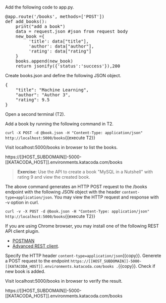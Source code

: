 Add the following code to app.py.

<pre class="file" data-filename="app.py" data-target="insert" data-marker="#TODO-add_book">
@app.route('/books', methods=['POST'])
def add_books():
    print("add a book")
    data = request.json #json from request body
    new_book ={
         'title': data["title"],
         'author': data["author"],
         'rating': data["rating"]
    }
    books.append(new_book)
    return jsonify({'status':'success'}),200 
</pre>

Create books.json and define the following JSON object.

<pre class="file" data-filename="book.json" data-target="replace">
{
    "title": "Machine Learning",
    "author": "Author 3",
    "rating": 9.5
}
</pre>

Open a second terminal (T2). 

Add a book by running the following command in T2.

`curl -X POST -d @book.json -H "Content-Type: application/json" http://localhost:5000/books`{{execute T2}}

Visit localhost:5000/books in browser to list the books.

https://[[HOST_SUBDOMAIN]]-5000-[[KATACODA_HOST]].environments.katacoda.com/books 

> **Exercise**:
> Use the API to create a book "MySQL in a Nutshell" with rating 9 and view the created book.


The above command generates an HTTP POST request to the /books endpoint with the following JSON object with the header `content-type=application/json`. You may view the HTTP request and response with -v option in curl.

`curl -v -X POST -d @book.json -H "Content-Type: application/json" http://localhost:5000/books`{{execute T2}}


If you are using Chrome browser, you may install one of the following REST API client plugin.

* [POSTMAN](https://chrome.google.com/webstore/detail/postman/fhbjgbiflinjbdggehcddcbncdddomop/related?hl=en) 
* [Advanced REST client](https://chrome.google.com/webstore/detail/advanced-rest-client/hgmloofddffdnphfgcellkdfbfbjeloo). 

Specify  the HTTP header ```content-type=application/json```{{copy}}. Generete a POST request to the endpoint `https://[[HOST_SUBDOMAIN]]-5000-[[KATACODA_HOST]].environments.katacoda.com/books .`{{copy}}. Check if new book is added.

Visit localhost:5000/books in browser to verify the result.

https://[[HOST_SUBDOMAIN]]-5000-[[KATACODA_HOST]].environments.katacoda.com/books 


